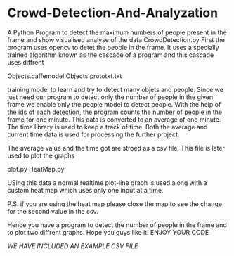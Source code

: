 # Crowd-Detection-And-Analyzation
A Python Program to detect the maximum numbers of people present in the frame and show visualised analyse of the data
CrowdDetection.py First the program uses opencv to detet the people in the frame. It uses a specially trained algorithm known as the cascade of a program and this cascade uses diffrent

Objects.caffemodel Objects.prototxt.txt

training model to learn and try to detect many objets and people. Since we just need our program to detect only the number of people in the given frame we enable only the people model to detect people. With the help of the ids of each detection, the program counts the number of people in the frame for one minute. This data is converted to an average of one minute. The time library is used to keep a track of time. Both the average and current time data is used for processing the further project.

The average value and the time got are stroed as a csv file. This file is later used to plot the graphs

plot.py HeatMap.py

USing this data a normal realtime plot-line graph is used along with a custom heat map which uses only one input at a time.

P.S. if you are using the heat map please close the map to see the change for the second value in the csv.

Hence you have a program to detect the number of people in the frame and to plot two diffrent graphs. Hope you guys like it! ENJOY YOUR CODE


*WE HAVE INCLUDED AN EXAMPLE CSV FILE*
